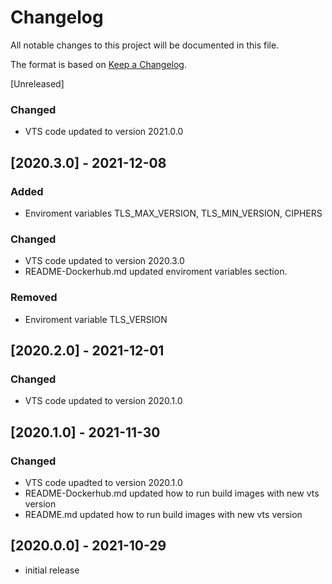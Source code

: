 # Changelog

All notable changes to this project will be documented in this file.

The format is based on [Keep a Changelog].

[Unreleased]
### Changed
- VTS code updated to version 2021.0.0

## [2020.3.0] - 2021-12-08
### Added
- Enviroment variables TLS_MAX_VERSION, TLS_MIN_VERSION, CIPHERS
### Changed
- VTS code updated to version 2020.3.0
- README-Dockerhub.md updated enviroment variables section. 
### Removed
- Enviroment variable TLS_VERSION

## [2020.2.0] - 2021-12-01
### Changed
- VTS code updated to version 2020.1.0

## [2020.1.0] - 2021-11-30
### Changed
- VTS code upadted to version 2020.1.0
- README-Dockerhub.md updated how to run build images with new vts version 
- README.md updated how to run build images with new vts version 

## [2020.0.0] - 2021-10-29
- initial release

<!-- Links -->
[keep a changelog]: https://keepachangelog.com/en/1.0.0/